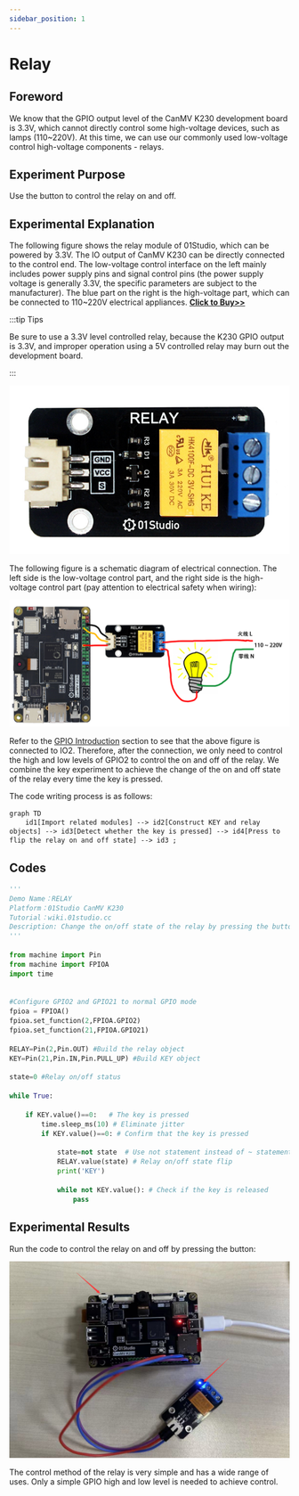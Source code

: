 ```yaml
---
sidebar_position: 1
---
```


# Relay

## Foreword
We know that the GPIO output level of the CanMV K230 development board is 3.3V, which cannot directly control some high-voltage devices, such as lamps (110~220V). At this time, we can use our commonly used low-voltage control high-voltage components - relays.

## Experiment Purpose
Use the button to control the relay on and off.

## Experimental Explanation

The following figure shows the relay module of 01Studio, which can be powered by 3.3V. The IO output of CanMV K230 can be directly connected to the control end. The low-voltage control interface on the left mainly includes power supply pins and signal control pins (the power supply voltage is generally 3.3V, the specific parameters are subject to the manufacturer). The blue part on the right is the high-voltage part, which can be connected to 110~220V electrical appliances. [**Click to Buy>>**](https://www.aliexpress.com/item/1005001406185993.html)

:::tip Tips

Be sure to use a 3.3V level controlled relay, because the K230 GPIO output is 3.3V, and improper operation using a 5V controlled relay may burn out the development board.

:::

![relay](./img/relay/relay0.png)

The following figure is a schematic diagram of electrical connection. The left side is the low-voltage control part, and the right side is the high-voltage control part (pay attention to electrical safety when wiring):

![relay](./img/relay/relay1.png)

Refer to the [GPIO Introduction](../basic_examples/gpio_intro.md) section to see that the above figure is connected to IO2. Therefore, after the connection, we only need to control the high and low levels of GPIO2 to control the on and off of the relay. We combine the key experiment to achieve the change of the on and off state of the relay every time the key is pressed.

The code writing process is as follows:

```mermaid
graph TD
    id1[Import related modules] --> id2[Construct KEY and relay objects] --> id3[Detect whether the key is pressed] --> id4[Press to flip the relay on and off state] --> id3 ;
```

## Codes

```python
'''
Demo Name：RELAY
Platform：01Studio CanMV K230
Tutorial：wiki.01studio.cc
Description: Change the on/off state of the relay by pressing the button
'''

from machine import Pin
from machine import FPIOA
import time


#Configure GPIO2 and GPIO21 to normal GPIO mode
fpioa = FPIOA()
fpioa.set_function(2,FPIOA.GPIO2)
fpioa.set_function(21,FPIOA.GPIO21)

RELAY=Pin(2,Pin.OUT) #Build the relay object
KEY=Pin(21,Pin.IN,Pin.PULL_UP) #Build KEY object

state=0 #Relay on/off status

while True:

    if KEY.value()==0:   # The key is pressed
        time.sleep_ms(10) # Eliminate jitter
        if KEY.value()==0: # Confirm that the key is pressed

            state=not state  # Use not statement instead of ~ statement
            RELAY.value(state) # Relay on/off state flip
            print('KEY')

            while not KEY.value(): # Check if the key is released
                pass
```

## Experimental Results

Run the code to control the relay on and off by pressing the button:

![relay](./img/relay/relay2.png)

The control method of the relay is very simple and has a wide range of uses. Only a simple GPIO high and low level is needed to achieve control.
